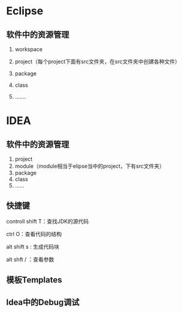 # Eclipse

## 软件中的资源管理

1. workspace

2. project（每个project下面有src文件夹，在src文件夹中创建各种文件）
3. package
4. class
5. .......







# IDEA

## 软件中的资源管理

1. project
2. module（module相当于elipse当中的project，下有src文件夹）
3. package
4. class
5. ......

## 快捷键

controll shift T：查找JDK的源代码

ctrl O：查看代码的结构

alt shift s : 生成代码块

alt shft / ：查看参数

## 模板Templates





## Idea中的Debug调试

 

